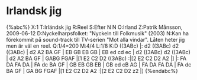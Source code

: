 # Irlandsk jig

{%abc%}
X:1
T:Irländsk jig
R:Reel
S:Efter N N
O:Irland
Z:Patrik Månsson, 2009-06-12
D:Nyckelharpsfolket: "Nyckeln till Folkmusik" (2003)
N:Kan ha förekommit på sound-track till TV-serien "Mot alla vindar". Låten heter jig men är väl en reel.
Q:1/4=200
M:4/4
L:1/8
K:D
((3ABc) |: d2 ((3ABc) d2 ((3ABc) | d2 A2 BA GF | EB GB EB GB | EB ed cd ec | 
         d2 ((3ABc) d2 ((3ABc) | d2 A2 BA GF | GABG FGAF |[1 E2 C2 D2 ((3ABc) :|[2 E2 C2 D2 A2 |]
|: FA DA FA DA | FA dc BA GF | GB EB GB EB | GB ed cB AG |
   FA DA FA DA | FA dc BA GF | GA BG FGAF |[1 E2 C2 D2 A2 :|[2 E2 C2 D2 z2 |]
{%endabc%}
